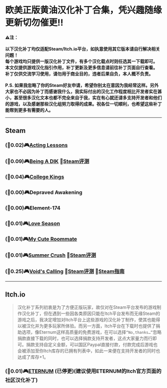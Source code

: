 # 欧美正版黄油汉化补丁合集，凭兴趣随缘更新切勿催更:bangbang:
**:warning:注：<br>
<br>以下汉化补丁均仅适配Steam/Itch.io平台，如执意使用其它版本请自行解决相关问题！
<br>每个游戏均只提供一版汉化补丁文件，有多个汉化载点时则任选其一下载即可。
<br>本文仅提供游戏汉化指引作用，补丁更新及更多信息请前往补丁页面自行查看。
<br>补丁仅供交流学习使用，请勿用于商业目的，违者后果自负，本人概不负责。
<br><br>P.S. 如果我忽略了你的Steam好友申请，希望你别太在意因为我经常这样。另外大家也不必因为补丁而感谢我什么，我实际付出的汉化工作程度相比开发者实在甚小，甚至很多汉化文本也都不完全来自于我，实在有心就还请多支持开发者和他们的游戏，以及感谢那些汉化组努力取得的成果。祝各位一切顺利，也希望这些补丁能帮到更多有需要的人。**
***
## Steam
### (:bell:0.02):video_game:[Acting Lessons](https://github.com/Vetoyi/CN_Patch.Acting_Lessons)
### (:bell:0.09):video_game:[Being A DIK](https://github.com/Vetoyi/CN_Patch.Being_A_DIK) :speech_balloon:[Steam评测](https://steamcommunity.com/profiles/76561199398077224/recommended/1126320/)
### (:bell:0.04):video_game:[College Kings](https://github.com/Vetoyi/CN_Patch.College_Kings)
### (:bell:0.00):video_game:Depraved Awakening
### (:bell:0.00):video_game:Element-174
### (:bell:0.01):video_game:[Love Season](https://github.com/Vetoyi/CN_Patch.Love_Season)
### (:bell:0.01):video_game:[My Cute Roommate](https://steamcommunity.com/id/Vetoy/recommended/1276610/)
### (:bell:0.01):video_game:[Summer Crush](https://github.com/Vetoyi/CN_Patch.Summer_Crush) :speech_balloon:[Steam评测](https://steamcommunity.com/id/Vetoy/recommended/2163060/)
### (:bell:0.25):video_game:[Void's Calling](https://github.com/Vetoyi/CN_Patch.Voids_Calling_ep.1) :speech_balloon:[Steam评测](https://steamcommunity.com/id/Vetoy/recommended/1212020/) :speech_balloon:[Steam指南](https://steamcommunity.com/sharedfiles/filedetails/?id=2783923883)
***
## Itch.io
> 汉化补丁系列初衷是为了方便正版玩家，故仅对在Steam平台发布的游戏制作汉化补丁，但在遇到一些因各类原因只能在Itch平台发布而无缘Steam的游戏之后，我决定增加对Itch平台上这些游戏的汉化补丁制作，使其也能得以被汉化并为更多玩家所体验。而另一方面，Itch平台在下载时也提供了捐助选项，像Eternum这样高质量的免费游戏，在可以选择`“No,thanks…”`忽略捐款直接下载的同时，也可以选择捐款支持开发者，这点大家量力而行即可。捐款支持自定义金额，可以国区Paypal直接付款，付款完成后游戏也会被添加至你Itch库存的已拥有列表中，如此一来便在支持开发者的同时也达成了库存+1。
### (:bell:0.01):video_game:[ETERNUM](https://github.com/Vetoyi/CN_Patch.ETERNUM) (已停更)(建议使用ETERNUM的Itch官方页面的社区汉化补丁)
